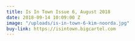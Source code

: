 ```yaml
---
title: Is In Town Issue 6, August 2018
date: 2018-09-14 10:09:00 Z
image: "/uploads/is-in-town-6-kim-noorda.jpg"
buy-link: https://isintown.bigcartel.com
---
```


